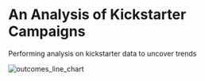 # An Analysis of Kickstarter Campaigns
Performing analysis on kickstarter data to uncover trends

![outcomes_line_chart](https://github.com/ryanmorin/kickstarter_analysis/blob/main/outcomes_line_chart.bmp?raw=true)
